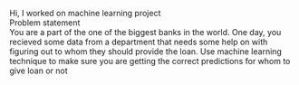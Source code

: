 Hi, I worked on machine learning project
<br>
Problem statement
<br>
You are a part of the one of the biggest banks in the world. One day, you recieved some data from a department that needs some help on with figuring out to whom they should provide the loan. Use machine learning technique to make sure you are getting the correct predictions for whom to give loan or not

